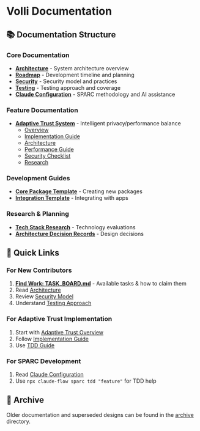 # Volli Documentation

## 📚 Documentation Structure

### Core Documentation
- **[Architecture](./ARCHITECTURE.md)** - System architecture overview
- **[Roadmap](./ROADMAP.md)** - Development timeline and planning
- **[Security](./SECURITY.md)** - Security model and practices
- **[Testing](./TESTING.md)** - Testing approach and coverage
- **[Claude Configuration](./CLAUDE.md)** - SPARC methodology and AI assistance

### Feature Documentation
- **[Adaptive Trust System](./adaptive-trust/)** - Intelligent privacy/performance balance
  - [Overview](./adaptive-trust/ADAPTIVE_TRUST_OVERVIEW.md)
  - [Implementation Guide](./adaptive-trust/ADAPTIVE_TRUST_IMPLEMENTATION_GUIDE.md)
  - [Architecture](./adaptive-trust/ADAPTIVE_TRUST_ARCHITECTURE.md)
  - [Performance Guide](./adaptive-trust/ADAPTIVE_TRUST_PERFORMANCE_GUIDE.md)
  - [Security Checklist](./adaptive-trust/ADAPTIVE_TRUST_SECURITY_CHECKLIST.md)
  - [Research](./adaptive-trust/research/)

### Development Guides
- **[Core Package Template](./packages/core-template.md)** - Creating new packages
- **[Integration Template](./apps/sveltekit-integration.md)** - Integrating with apps

### Research & Planning
- **[Tech Stack Research](./research/)** - Technology evaluations
- **[Architecture Decision Records](./architecture/)** - Design decisions

## 🎯 Quick Links

### For New Contributors
1. **[Find Work: TASK_BOARD.md](./TASK_BOARD.md)** - Available tasks & how to claim them
2. Read [Architecture](./ARCHITECTURE.md)
3. Review [Security Model](./SECURITY.md)
4. Understand [Testing Approach](./TESTING.md)

### For Adaptive Trust Implementation
1. Start with [Adaptive Trust Overview](./adaptive-trust/ADAPTIVE_TRUST_OVERVIEW.md)
2. Follow [Implementation Guide](./adaptive-trust/ADAPTIVE_TRUST_IMPLEMENTATION_GUIDE.md)
3. Use [TDD Guide](./adaptive-trust/ADAPTIVE_TRUST_TDD_GUIDE.md)

### For SPARC Development
1. Read [Claude Configuration](./CLAUDE.md)
2. Use `npx claude-flow sparc tdd "feature"` for TDD help

## 📁 Archive

Older documentation and superseded designs can be found in the [archive](./archive/) directory.